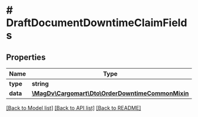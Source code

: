 # # DraftDocumentDowntimeClaimFields

## Properties

Name | Type | Description | Notes
------------ | ------------- | ------------- | -------------
**type** | **string** |  |
**data** | [**\MagDv\Cargomart\Dto\OrderDowntimeCommonMixin**](OrderDowntimeCommonMixin.md) |  |

[[Back to Model list]](../../README.md#models) [[Back to API list]](../../README.md#endpoints) [[Back to README]](../../README.md)
